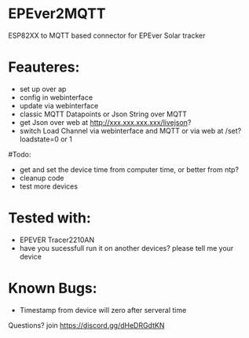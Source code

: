 # EPEver2MQTT
ESP82XX to MQTT based connector for EPEver Solar tracker

# Feauteres:
- set up over ap
- config in webinterface
- update via webinterface
- classic MQTT Datapoints or Json String over MQTT
- get Json over web at http://xxx.xxx.xxx.xxx/livejson?
- switch Load Channel via webinterface and MQTT or via web at /set?loadstate=0 or 1

#Todo:
- get and set the device time from computer time, or better from ntp?
- cleanup code
- test more devices

# Tested with:
- EPEVER Tracer2210AN
- have you sucessfull run it on another devices? please tell me your device

# Known Bugs:
- Timestamp from device will zero after serveral time

Questions? join https://discord.gg/dHeDRGdtKN